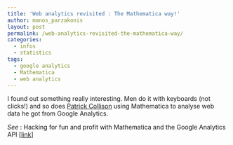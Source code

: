 ```yaml
---
title: 'Web analytics revisited : The Mathematica way!'
author: manos_parzakonis
layout: post
permalink: /web-analytics-revisited-the-mathematica-way/
categories:
  - infos
  - statistics
tags:
  - google analytics
  - Mathematica
  - web analytics
---
```

I found out something really interesting. Men do it with keyboards (not clicks!) and so does [Patrick Collison][1] using Mathematica to analyse web data he got from Google Analytics.

*See* : Hacking for fun and profit with Mathematica and the Google Analytics API [[link][2]]

 [1]: http://collison.ie/
 [2]: http://collison.ie/blog/2009/04/hacking-for-fun-and-profit-with-mathematica-and-the-google-analytics-api